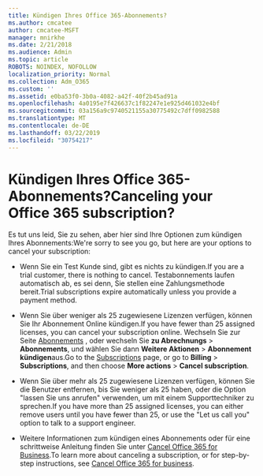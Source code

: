 ```yaml
---
title: Kündigen Ihres Office 365-Abonnements?
ms.author: cmcatee
author: cmcatee-MSFT
manager: mnirkhe
ms.date: 2/21/2018
ms.audience: Admin
ms.topic: article
ROBOTS: NOINDEX, NOFOLLOW
localization_priority: Normal
ms.collection: Adm_O365
ms.custom: ''
ms.assetid: e0ba53f0-3b0a-4082-a42f-40f2b45ad91a
ms.openlocfilehash: 4a0195e7f426637c1f82247e1e925d461032e4bf
ms.sourcegitcommit: 03a156a9c9740521155a30775492c7dff0982588
ms.translationtype: MT
ms.contentlocale: de-DE
ms.lasthandoff: 03/22/2019
ms.locfileid: "30754217"
---
```

# <a name="canceling-your-office-365-subscription"></a><span data-ttu-id="f4786-102">Kündigen Ihres Office 365-Abonnements?</span><span class="sxs-lookup"><span data-stu-id="f4786-102">Canceling your Office 365 subscription?</span></span>

<span data-ttu-id="f4786-103">Es tut uns leid, Sie zu sehen, aber hier sind Ihre Optionen zum kündigen Ihres Abonnements:</span><span class="sxs-lookup"><span data-stu-id="f4786-103">We're sorry to see you go, but here are your options to cancel your subscription:</span></span>
  
- <span data-ttu-id="f4786-104">Wenn Sie ein Test Kunde sind, gibt es nichts zu kündigen.</span><span class="sxs-lookup"><span data-stu-id="f4786-104">If you are a trial customer, there is nothing to cancel.</span></span> <span data-ttu-id="f4786-105">Testabonnements laufen automatisch ab, es sei denn, Sie stellen eine Zahlungsmethode bereit.</span><span class="sxs-lookup"><span data-stu-id="f4786-105">Trial subscriptions expire automatically unless you provide a payment method.</span></span>
    
- <span data-ttu-id="f4786-106">Wenn Sie über weniger als 25 zugewiesene Lizenzen verfügen, können Sie Ihr Abonnement Online kündigen.</span><span class="sxs-lookup"><span data-stu-id="f4786-106">If you have fewer than 25 assigned licenses, you can cancel your subscription online.</span></span> <span data-ttu-id="f4786-107">Wechseln Sie zur Seite [Abonnements](https://go.microsoft.com/fwlink/p/?linkid=842054) , oder wechseln Sie **zu Abrechnungs** \> **Abonnements**, und wählen Sie dann **Weitere Aktionen** \> **Abonnement kündigen**aus.</span><span class="sxs-lookup"><span data-stu-id="f4786-107">Go to the [Subscriptions](https://go.microsoft.com/fwlink/p/?linkid=842054) page, or go to **Billing** \> **Subscriptions**, and then choose **More actions** \> **Cancel subscription**.</span></span>
    
- <span data-ttu-id="f4786-108">Wenn Sie über mehr als 25 zugewiesene Lizenzen verfügen, können Sie die Benutzer entfernen, bis Sie weniger als 25 haben, oder die Option "lassen Sie uns anrufen" verwenden, um mit einem Supporttechniker zu sprechen.</span><span class="sxs-lookup"><span data-stu-id="f4786-108">If you have more than 25 assigned licenses, you can either remove users until you have fewer than 25, or use the "Let us call you" option to talk to a support engineer.</span></span>
    
- <span data-ttu-id="f4786-109">Weitere Informationen zum kündigen eines Abonnements oder für eine schrittweise Anleitung finden Sie unter [Cancel Office 365 for Business](https://support.office.com/article/b1bc0bef-4608-4601-813a-cdd9f746709a).</span><span class="sxs-lookup"><span data-stu-id="f4786-109">To learn more about canceling a subscription, or for step-by-step instructions, see [Cancel Office 365 for business](https://support.office.com/article/b1bc0bef-4608-4601-813a-cdd9f746709a).</span></span>
    

